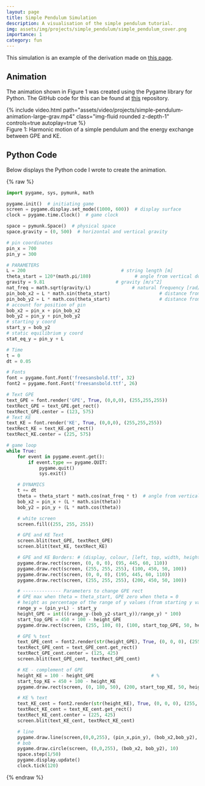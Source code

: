 ```yaml
---
layout: page
title: Simple Pendulum Simulation
description: A visualisation of the simple pendulum tutorial.
img: assets/img/projects/simple_pendulum/simple_pendulum_cover.png
importance: 1
category: fun
---
```


This simulation is an example of the derivation made on [this page](https://patrickcap.github.io/blog/2021/simple-pendulum-derivation/).

## Animation

The animation shown in Figure 1 was created using the Pygame library for Python. The GitHub code for this can be found at <a href="https://github.com/patrickcap/dynamics-fun/blob/main/oscillatingPendulum.py">this</a> repository.

<div class="row mt-3">
    <div class="col-sm mt-3 mt-md-0">
        {% include video.html path="assets/video/projects/simple-pendulum-animation-large-grav.mp4" class="img-fluid rounded z-depth-1" controls=true autoplay=true %}
    </div>
</div>
<div class="caption">
    Figure 1: Harmonic motion of a simple pendulum and the energy exchange between GPE and KE.
</div>

## Python Code

Below displays the Python code I wrote to create the animation.

{% raw %}
```python
import pygame, sys, pymunk, math

pygame.init()  # initiating game
screen = pygame.display.set_mode((1000, 600))  # display surface
clock = pygame.time.Clock()  # game clock

space = pymunk.Space()  # physical space
space.gravity = (0, 500)  # horizontal and vertical gravity

# pin coordinates
pin_x = 700
pin_y = 300

# PARAMETERS
L = 200                                   # string length [m]
theta_start = 120*(math.pi/180)                # angle from vertical down [rad]
gravity = 9.81                          # gravity [m/s^2]
nat_freq = math.sqrt(gravity/L)               # natural frequency [rad/s]
pin_bob_x2 = L * math.sin(theta_start)                  # distance from pin x
pin_bob_y2 = L * math.cos(theta_start)                  # distance from pin y
# account for position of pin
bob_x2 = pin_x + pin_bob_x2
bob_y2 = pin_y + pin_bob_y2
# starting y coord
start_y = bob_y2
# static equilibrium y coord
stat_eq_y = pin_y + L

# Time
t = 0
dt = 0.05

# Fonts
font = pygame.font.Font('freesansbold.ttf', 32)
font2 = pygame.font.Font('freesansbold.ttf', 26)

# Text GPE
text_GPE = font.render('GPE', True, (0,0,0), (255,255,255))
textRect_GPE = text_GPE.get_rect()
textRect_GPE.center = (123, 575)
# Text KE
text_KE = font.render('KE', True, (0,0,0), (255,255,255))
textRect_KE = text_KE.get_rect()
textRect_KE.center = (225, 575)

# game loop
while True:
    for event in pygame.event.get():
        if event.type == pygame.QUIT:
            pygame.quit()
            sys.exit()

    # DYNAMICS
    t += dt
    theta = theta_start * math.cos(nat_freq * t)  # angle from vertical down [rad.]
    bob_x2 = pin_x + (L * math.sin(theta))
    bob_y2 = pin_y + (L * math.cos(theta))

    # white screen
    screen.fill((255, 255, 255))

    # GPE and KE Text
    screen.blit(text_GPE, textRect_GPE)
    screen.blit(text_KE, textRect_KE)

    # GPE and KE Borders: # (display, colour, [left, top, width, height], filled)
    pygame.draw.rect(screen, (0, 0, 0), (95, 445, 60, 110))                 # GPE black border
    pygame.draw.rect(screen, (255, 255, 255), (100, 450, 50, 100))                 # GPE white inside
    pygame.draw.rect(screen, (0, 0, 0), (195, 445, 60, 110))                # KE black border
    pygame.draw.rect(screen, (255, 255, 255), (200, 450, 50, 100))                # KE white inside

    # -------------- Parameters to change GPE rect
    # GPE max when theta = theta_start, GPE zero when theta = 0
    # height as percentage of the range of y values (from starting y value to the pin location + length)
    range_y = (pin_y+L) - start_y
    height_GPE = int(((range_y-(bob_y2-start_y))/range_y) * 100)                 # %
    start_top_GPE = 450 + 100 - height_GPE
    pygame.draw.rect(screen, (255, 180, 0), (100, start_top_GPE, 50, height_GPE))

    # GPE % text
    text_GPE_cent = font2.render(str(height_GPE), True, (0, 0, 0), (255, 255, 255))
    textRect_GPE_cent = text_GPE_cent.get_rect()
    textRect_GPE_cent.center = (125, 425)
    screen.blit(text_GPE_cent, textRect_GPE_cent)

    # KE - complement of GPE
    height_KE = 100 - height_GPE                     # %
    start_top_KE = 450 + 100 - height_KE
    pygame.draw.rect(screen, (0, 180, 50), (200, start_top_KE, 50, height_KE))

    # KE % text
    text_KE_cent = font2.render(str(height_KE), True, (0, 0, 0), (255, 255, 255))
    textRect_KE_cent = text_KE_cent.get_rect()
    textRect_KE_cent.center = (225, 425)
    screen.blit(text_KE_cent, textRect_KE_cent)

    # line
    pygame.draw.line(screen,(0,0,255), (pin_x,pin_y), (bob_x2,bob_y2), 3)
    # bob
    pygame.draw.circle(screen, (0,0,255), (bob_x2, bob_y2), 10)
    space.step(1/50)
    pygame.display.update()
    clock.tick(120)
```
{% endraw %}

